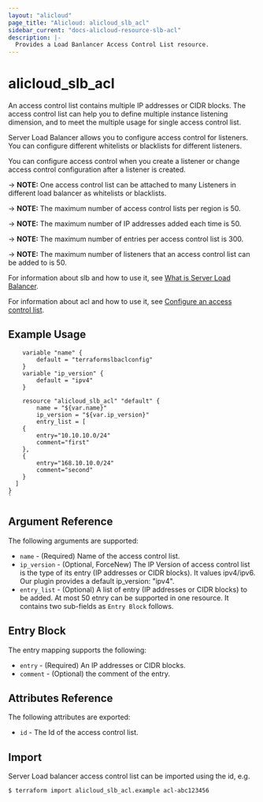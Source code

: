 ```yaml
---
layout: "alicloud"
page_title: "Alicloud: alicloud_slb_acl"
sidebar_current: "docs-alicloud-resource-slb-acl"
description: |-
  Provides a Load Banlancer Access Control List resource.
---
```


# alicloud\_slb\_acl

An access control list contains multiple IP addresses or CIDR blocks.
The access control list can help you to define multiple instance listening dimension,
and to meet the multiple usage for single access control list.

Server Load Balancer allows you to configure access control for listeners.
You can configure different whitelists or blacklists for different listeners.

You can configure access control
when you create a listener or change access control configuration after a listener is created.

-> **NOTE:** One access control list can be attached to many Listeners in different load balancer as whitelists or blacklists.

-> **NOTE:** The maximum number of access control lists per region  is 50.

-> **NOTE:** The maximum number of IP addresses added each time is 50.

-> **NOTE:** The maximum number of entries per access control list is 300.

-> **NOTE:** The maximum number of listeners that an access control list can be added to is 50.

For information about slb and how to use it, see [What is Server Load Balancer](https://www.alibabacloud.com/help/doc-detail/27539.htm).

For information about acl and how to use it, see [Configure an access control list](https://www.alibabacloud.com/help/doc-detail/85978.htm).


## Example Usage

```
    variable "name" {
        default = "terraformslbaclconfig"
    }
    variable "ip_version" {
        default = "ipv4"
    }

    resource "alicloud_slb_acl" "default" {
        name = "${var.name}"
        ip_version = "${var.ip_version}"
        entry_list = [
    {
        entry="10.10.10.0/24"
        comment="first"
    },
    {
        entry="168.10.10.0/24"
        comment="second"
    }
  ]
}
`
```

## Argument Reference

The following arguments are supported:

* `name` - (Required) Name of the access control list.
* `ip_version` - (Optional, ForceNew) The IP Version of access control list is the type of its entry (IP addresses or CIDR blocks). It values ipv4/ipv6. Our plugin provides a default ip_version: "ipv4".
* `entry_list` - (Optional) A list of entry (IP addresses or CIDR blocks) to be added. At most 50 etnry can be supported in one resource. It contains two sub-fields as `Entry Block` follows.

## Entry Block

The entry mapping supports the following:

* `entry` - (Required) An IP addresses or CIDR blocks.
* `comment` - (Optional) the comment of the entry.

## Attributes Reference

The following attributes are exported:

* `id` - The Id of the access control list.

## Import

Server Load balancer access control list can be imported using the id, e.g.

```
$ terraform import alicloud_slb_acl.example acl-abc123456
```
